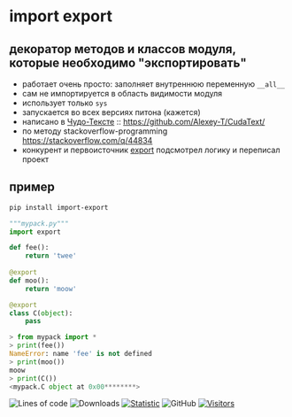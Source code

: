 # import export
## декоратор методов и классов модуля, которые необходимо "экспортировать"

* работает очень просто: заполняет внутреннюю переменную `__all__`
* сам не импортируется в область видимости модуля
* использует только `sys`
* запускается во всех версиях питона (кажется)
* написано в [Чудо-Тексте](https://cudatext.github.io/) :: https://github.com/Alexey-T/CudaText/
* по методу stackoverflow-programming https://stackoverflow.com/q/44834
* конкурент и первоисточник [export](https://pypi.org/project/export/0.1.2/) подсмотрел логику и переписал проект

## пример
```bash
pip install import-export
```
```python
"""mypack.py"""
import export

def fee():
    return 'twee'
	
@export
def moo():
    return 'moow'

@export
class C(object):
    pass
```
```python
> from mypack import *
> print(fee())
NameError: name 'fee' is not defined
> print(moo())
moow
> print(C())
<mypack.C object at 0x00********>
```

![Lines of code](https://img.shields.io/tokei/lines/github/ablaternae/py-export)
![Downloads](https://img.shields.io/pypi/dm/import-export)
[![Statistic](https://pepy.tech/badge/import-export/week)](https://pepy.tech/project/import-export)
![GitHub](https://img.shields.io/github/license/ablaternae/py-export)
[![Visitors](https://api.visitorbadge.io/api/combined?path=https%3A%2F%2Fgithub.com%2Fablaternae%2Fpy-export&countColor=%2337d67a&style=flat)](https://visitorbadge.io/status?path=https%3A%2F%2Fgithub.com%2Fablaternae%2Fpy-export)
